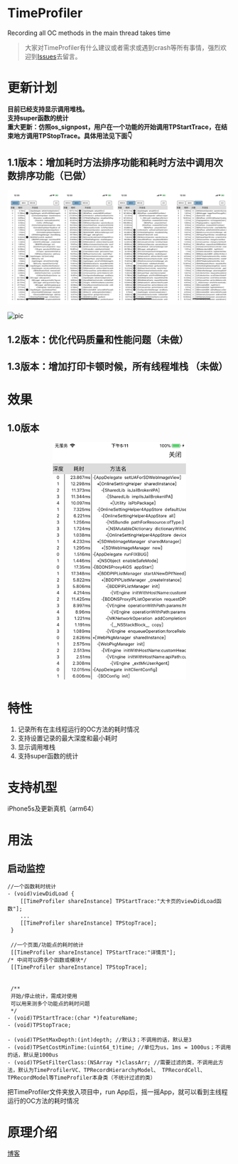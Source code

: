# TimeProfiler
Recording all OC methods in the main thread takes time

> 大家对TimeProfiler有什么建议或者需求或遇到crash等所有事情，强烈欢迎到[Issues](https://github.com/maniackk/TimeProfiler/issues)去留言。



# 更新计划
**目前已经支持显示调用堆栈。**  
**支持super函数的统计**   
**重大更新：仿照os_signpost，用户在一个功能的开始调用TPStartTrace，在结束地方调用TPStopTrace。具体用法见下面👇**
## 1.1版本：增加耗时方法排序功能和耗时方法中调用次数排序功能（已做）
![](tp.jpg)

![pic](https://wukaikai.tech/images/tuchuang/tpjj.png)

## 1.2版本：优化代码质量和性能问题（未做） 
## 1.3版本：增加打印卡顿时候，所有线程堆栈 （未做）

# 效果
## 1.0版本

<div align="center"><img width="300" height="533.6" src="TimeProfiler.png"></div>

# 特性
1. 记录所有在主线程运行的OC方法的耗时情况
2. 支持设置记录的最大深度和最小耗时
3. 显示调用堆栈
4. 支持super函数的统计

# 支持机型
iPhone5s及更新真机（arm64）

# 用法
## 启动监控

```
//一个函数耗时统计
- (void)viewDidLoad {
    [[TimeProfiler shareInstance] TPStartTrace:"大卡页的viewDidLoad函数"];
    ...
    [[TimeProfiler shareInstance] TPStopTrace];
 }
 
 //一个页面/功能点的耗时统计
 [[TimeProfiler shareInstance] TPStartTrace:"详情页"];
/* 中间可以跨多个函数或模块*/
 [[TimeProfiler shareInstance] TPStopTrace];
 
 
 /**
 开始/停止统计，需成对使用
 可以用来测多个功能点的耗时问题
 */
- (void)TPStartTrace:(char *)featureName;
- (void)TPStopTrace;

- (void)TPSetMaxDepth:(int)depth; //默认3；不调用的话，默认是3
- (void)TPSetCostMinTime:(uint64_t)time; //单位为us，1ms = 1000us；不调用的话，默认是1000us
- (void)TPSetFilterClass:(NSArray *)classArr; //需要过滤的类，不调用此方法，默认为TimeProfilerVC、TPRecordHierarchyModel、 TPRecordCell、TPRecordModel等TimeProfiler本身类（不统计过滤的类）
```

把TimeProfiler文件夹放入项目中，run App后，摇一摇App，就可以看到主线程运行的OC方法的耗时情况

# 原理介绍
[博客](https://juejin.im/post/5d146490f265da1bc37f2065)


